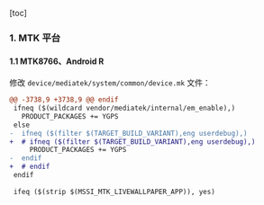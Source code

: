 [toc]

### 1. MTK 平台

#### 1.1 MTK8766、Android R

修改 `device/mediatek/system/common/device.mk` 文件：

```diff
@@ -3738,9 +3738,9 @@ endif
 ifneq ($(wildcard vendor/mediatek/internal/em_enable),)
   PRODUCT_PACKAGES += YGPS
 else
-  ifneq ($(filter $(TARGET_BUILD_VARIANT),eng userdebug),)
+  # ifneq ($(filter $(TARGET_BUILD_VARIANT),eng userdebug),)
     PRODUCT_PACKAGES += YGPS
-  endif
+  # endif
 endif
 
 ifeq ($(strip $(MSSI_MTK_LIVEWALLPAPER_APP)), yes)
```

